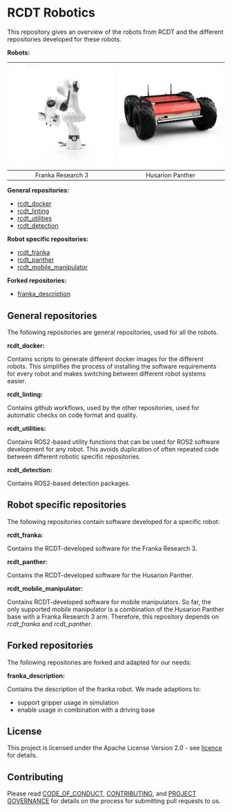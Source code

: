 <!--
SPDX-FileCopyrightText: Alliander N. V.

SPDX-License-Identifier: Apache-2.0
-->

# RCDT Robotics

This repository gives an overview of the robots from RCDT and the different repositories developed for these robots.

**Robots:**

| ![drawing](img/fr3.jpg) | ![drawing](img/hp.jpg) |
| :---------------------: | :--------------------: |
|    Franka Research 3    |    Husarion Panther    |

**General repositories:**

- [rcdt_docker](https://github.com/alliander-opensource/rcdt_docker)
- [rcdt_linting](https://github.com/alliander-opensource/rcdt_linting)
- [rcdt_utilities](https://github.com/alliander-opensource/rcdt_utilities)
- [rcdt_detection](https://github.com/alliander-opensource/rcdt_detection)

**Robot specific repositories:**

- [rcdt_franka](https://github.com/alliander-opensource/rcdt_franka)
- [rcdt_panther](https://github.com/alliander-opensource/rcdt_panther)
- [rcdt_mobile_manipulator](https://github.com/alliander-opensource/rcdt_mobile_manipulator)

**Forked repositories:**

- [franka_description](https://github.com/alliander-opensource/franka_description)

## General repositories

The following repositories are general repositories, used for all the robots.

**rcdt_docker:**

Contains scripts to generate different docker images for the different robots. This simplifies the process of installing the software requirements for every robot and makes switching between different robot systems easier.

**rcdt_linting:**

Contains github workflows, used by the other repositories, used for automatic checks on code format and quality.

**rcdt_utilities:**

Contains ROS2-based utility functions that can be used for ROS2 software development for any robot. This avoids duplication of often repeated code between different robotic specific repositories.

**rcdt_detection:**

Contains ROS2-based detection packages.

## Robot specific repositories

The following repositories contain software developed for a specific robot:

**rcdt_franka:**

Contains the RCDT-developed software for the Franka Research 3.

**rcdt_panther:**

Contains the RCDT-developed software for the Husarion Panther.

**rcdt_mobile_manipulator:**

Contains RCDT-developed software for mobile manipulators. So far, the only supported mobile manipulator is a combination of the Husarion Panther base with a Franka Research 3 arm. Therefore, this repository depends on *rcdt_franka* and *rcdt_panther*.

## Forked repositories

The following repositories are forked and adapted for our needs:

**franka_description:**

Contains the description of the franka robot. We made adaptions to:

- support gripper usage in simulation
- enable usage in combination with a driving base

## License

This project is licensed under the Apache License Version 2.0 - see [licence](./LICENSES/Apache-2.0.txt) for details.

## Contributing

Please read [CODE_OF_CONDUCT](CODE_OF_CONDUCT.md), [CONTRIBUTING](CONTRIBUTING.md), and [PROJECT GOVERNANCE](PROJECT_GOVERNANCE.md) for details on the process for submitting pull requests to us.
